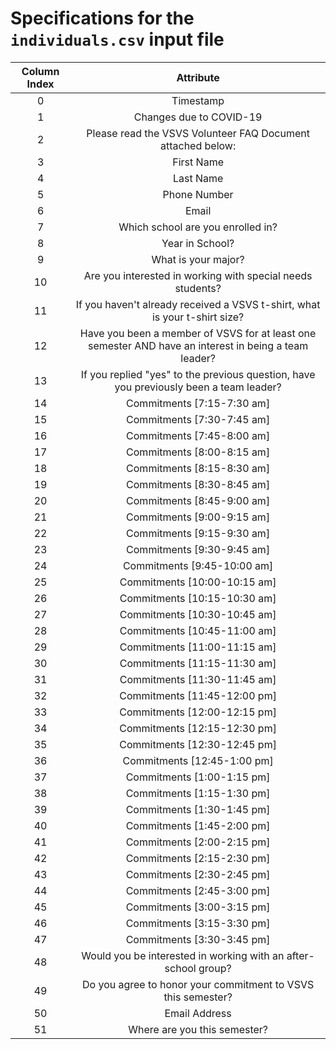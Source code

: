 # Specifications for the `individuals.csv` input file

| Column Index |                          Attribute                           |
| :----------: | :----------------------------------------------------------: |
|      0       |                          Timestamp                           |
|      1       |                   Changes due to COVID-19                    |
|      2       | Please read the VSVS Volunteer FAQ Document attached below:  |
|      3       |                          First Name                          |
|      4       |                          Last Name                           |
|      5       |                         Phone Number                         |
|      6       |                            Email                             |
|      7       |              Which school are you enrolled in?               |
|      8       |                       Year in School?                        |
|      9       |                     What is your major?                      |
|      10      |  Are you interested in working with special needs students?  |
|      11      | If you haven't already received a VSVS t-shirt, what is your t-shirt size? |
|      12      | Have you been a member of VSVS for at least one semester AND have an interest in being a team leader? |
|      13      | If you replied "yes" to the previous question, have you previously been a team leader? |
|      14      |                  Commitments [7:15-7:30 am]                  |
|      15      |                  Commitments [7:30-7:45 am]                  |
|      16      |                  Commitments [7:45-8:00 am]                  |
|      17      |                  Commitments [8:00-8:15 am]                  |
|      18      |                  Commitments [8:15-8:30 am]                  |
|      19      |                  Commitments [8:30-8:45 am]                  |
|      20      |                  Commitments [8:45-9:00 am]                  |
|      21      |                  Commitments [9:00-9:15 am]                  |
|      22      |                  Commitments [9:15-9:30 am]                  |
|      23      |                  Commitments [9:30-9:45 am]                  |
|      24      |                 Commitments [9:45-10:00 am]                  |
|      25      |                 Commitments [10:00-10:15 am]                 |
|      26      |                 Commitments [10:15-10:30 am]                 |
|      27      |                 Commitments [10:30-10:45 am]                 |
|      28      |                 Commitments [10:45-11:00 am]                 |
|      29      |                 Commitments [11:00-11:15 am]                 |
|      30      |                 Commitments [11:15-11:30 am]                 |
|      31      |                 Commitments [11:30-11:45 am]                 |
|      32      |                 Commitments [11:45-12:00 pm]                 |
|      33      |                 Commitments [12:00-12:15 pm]                 |
|      34      |                 Commitments [12:15-12:30 pm]                 |
|      35      |                 Commitments [12:30-12:45 pm]                 |
|      36      |                 Commitments [12:45-1:00 pm]                  |
|      37      |                  Commitments [1:00-1:15 pm]                  |
|      38      |                  Commitments [1:15-1:30 pm]                  |
|      39      |                  Commitments [1:30-1:45 pm]                  |
|      40      |                  Commitments [1:45-2:00 pm]                  |
|      41      |                  Commitments [2:00-2:15 pm]                  |
|      42      |                  Commitments [2:15-2:30 pm]                  |
|      43      |                  Commitments [2:30-2:45 pm]                  |
|      44      |                  Commitments [2:45-3:00 pm]                  |
|      45      |                  Commitments [3:00-3:15 pm]                  |
|      46      |                  Commitments [3:15-3:30 pm]                  |
|      47      |                  Commitments [3:30-3:45 pm]                  |
|      48      | Would you be interested in working with an after-school group? |
|      49      | Do you agree to honor your commitment to VSVS this semester? |
|      50      |                        Email Address                         |
|      51      |                 Where are you this semester?                 |
